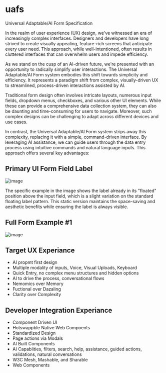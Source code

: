 # uafs
Universal Adaptable/AI Form Specification

In the realm of user experience (UX) design, we've witnessed an era of increasingly complex interfaces. Designers and developers have long strived to create visually appealing, feature-rich screens that anticipate every user need. This approach, while well-intentioned, often results in cluttered interfaces that can overwhelm users and impede efficiency.

As we stand on the cusp of an AI-driven future, we're presented with an opportunity to radically simplify user interactions. The Universal Adaptable/AI Form system embodies this shift towards simplicity and efficiency. It represents a paradigm shift from complex, visually-driven UX to streamlined, process-driven interactions assisted by AI.

Traditional form design often involves intricate layouts, numerous input fields, dropdown menus, checkboxes, and various other UI elements. While these can provide a comprehensive data collection system, they can also be daunting and time-consuming for users to navigate. Moreover, such complex designs can be challenging to adapt across different devices and use cases.

In contrast, the Universal Adaptable/AI Form system strips away this complexity, replacing it with a simple, command-driven interface. By leveraging AI assistance, we can guide users through the data entry process using intuitive commands and natural language inputs. This approach offers several key advantages:

## Primary UI Form Field Label

![image](https://github.com/user-attachments/assets/f9936698-d52e-4310-8659-1258a6fe0a7b)

The specific example in the image shows the label already in its "floated" position above the input field, which is a slight variation on the standard floating label pattern. This static version maintains the space-saving and aesthetic benefits while ensuring the label is always visible. 

## Full Form Example #1
![image](https://github.com/user-attachments/assets/89c6d6f0-bf45-41e9-9cfc-6473b9545282) 


## Target UX Experiance 
- AI propmt first design 
- Multiple modality of inputs, Voice, Visual Uploads, Keyboard 
- Quick Entry, no complex menu structures and hidden options 
- AI to drive the process, conversational flows 
- Nemomics over Memory 
- Fuctional over Dazaling 
- Clarity over Complexity 

## Developer Integration Experiance
- Component Driven UI
- Hotswappble Native Web Compoents
- Standardized Design
- Page actions via Modals
- AI Built Components
- AI Capablities, filters, search, help, assistance, guided actions, validations, natural conversations
- W3C Mesh, Mashable, and Sharable
- Web Components

  
